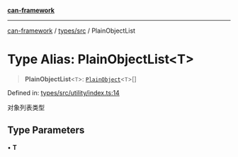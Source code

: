 [**can-framework**](../../../README.md)

***

[can-framework](../../../modules.md) / [types/src](../README.md) / PlainObjectList

# Type Alias: PlainObjectList\<T\>

> **PlainObjectList**\<`T`\>: [`PlainObject`](PlainObject.md)\<`T`\>[]

Defined in: [types/src/utility/index.ts:14](https://github.com/acanowl/acanowl-framework/blob/803929d309daee638a276dd80756bc2cc91479c5/packages/types/src/utility/index.ts#L14)

对象列表类型

## Type Parameters

• **T**
